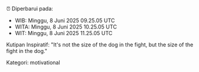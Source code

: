 ⏰ Diperbarui pada:
- WIB: Minggu, 8 Juni 2025 09.25.05 UTC
- WITA: Minggu, 8 Juni 2025 10.25.05 UTC
- WIT: Minggu, 8 Juni 2025 11.25.05 UTC

Kutipan Inspiratif:
"It's not the size of the dog in the fight, but the size of the fight in the dog."


Kategori: motivational

